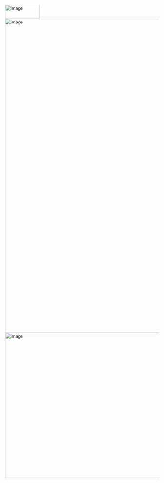 <img width="112" height="45" alt="image" src="https://github.com/user-attachments/assets/386aa47b-9218-4f81-b2da-3186d3297f05" />

<img width="1090" height="1027" alt="image" src="https://github.com/user-attachments/assets/2279df07-aba5-4f2e-aa22-06b912e98501" />

<img width="957" height="474" alt="image" src="https://github.com/user-attachments/assets/3d10e5ad-2075-48a5-9f00-1623907a4fe9" />

